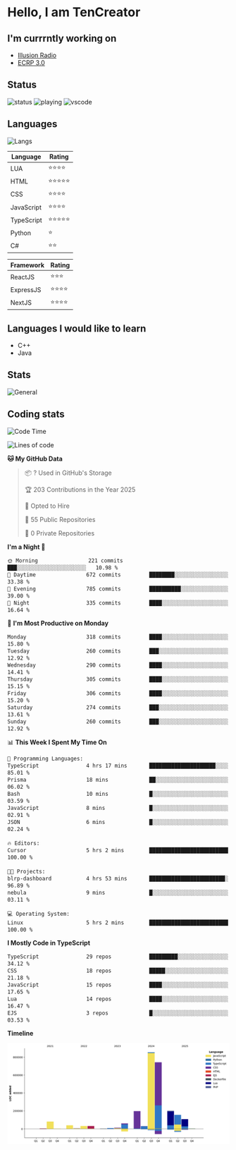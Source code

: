 # Hello, I am TenCreator

## I'm currrntly working on
- [Illusion Radio](https://illusionradio.co.uk/)
- [ECRP 3.0](http://github.com/Emerald-Coast-Roleplay/)

## Status
![status](https://api.statusbadges.me/badge/status/518334475038359555?simple=true&style=for-the-badge)
![playing](https://api.statusbadges.me/badge/playing/518334475038359555?style=for-the-badge)
![vscode](https://api.statusbadges.me/badge/vscode/518334475038359555?style=for-the-badge)

## Languages
![Langs](https://github-readme-stats.vercel.app/api/top-langs/?username=tencreator&layout=compact&theme=radical)


|Language|Rating|
|--------|------|
|LUA|⭐️⭐️⭐️⭐️|
|HTML|⭐️⭐️⭐️⭐️⭐️|
|CSS|⭐️⭐️⭐️⭐️|
|JavaScript|⭐️⭐️⭐️⭐️|
|TypeScript|⭐️⭐️⭐️⭐️⭐️|
|Python|⭐️|
|C#|⭐️⭐️ |

|Framework|Rating|
|--------|------|
|ReactJS|⭐️⭐️⭐|
|ExpressJS|⭐️⭐️⭐️⭐️|
|NextJS|⭐️⭐️⭐⭐️|

## Languages I would like to learn
- C++
- Java

## Stats
![General](https://github-readme-stats.vercel.app/api?username=tencreator&show_icons=true&theme=radical)

## Coding stats

<!--START_SECTION:waka-->
![Code Time](http://img.shields.io/badge/Code%20Time-456%20hrs%2029%20mins-blue)

![Lines of code](https://img.shields.io/badge/From%20Hello%20World%20I%27ve%20Written-2.0%20million%20lines%20of%20code-blue)

**🐱 My GitHub Data** 

> 📦 ? Used in GitHub's Storage 
 > 
> 🏆 203 Contributions in the Year 2025
 > 
> 💼 Opted to Hire
 > 
> 📜 55 Public Repositories 
 > 
> 🔑 0 Private Repositories 
 > 
**I'm a Night 🦉** 

```text
🌞 Morning                221 commits         ███░░░░░░░░░░░░░░░░░░░░░░   10.98 % 
🌆 Daytime                672 commits         ████████░░░░░░░░░░░░░░░░░   33.38 % 
🌃 Evening                785 commits         ██████████░░░░░░░░░░░░░░░   39.00 % 
🌙 Night                  335 commits         ████░░░░░░░░░░░░░░░░░░░░░   16.64 % 
```
📅 **I'm Most Productive on Monday** 

```text
Monday                   318 commits         ████░░░░░░░░░░░░░░░░░░░░░   15.80 % 
Tuesday                  260 commits         ███░░░░░░░░░░░░░░░░░░░░░░   12.92 % 
Wednesday                290 commits         ████░░░░░░░░░░░░░░░░░░░░░   14.41 % 
Thursday                 305 commits         ████░░░░░░░░░░░░░░░░░░░░░   15.15 % 
Friday                   306 commits         ████░░░░░░░░░░░░░░░░░░░░░   15.20 % 
Saturday                 274 commits         ███░░░░░░░░░░░░░░░░░░░░░░   13.61 % 
Sunday                   260 commits         ███░░░░░░░░░░░░░░░░░░░░░░   12.92 % 
```


📊 **This Week I Spent My Time On** 

```text
💬 Programming Languages: 
TypeScript               4 hrs 17 mins       █████████████████████░░░░   85.01 % 
Prisma                   18 mins             ██░░░░░░░░░░░░░░░░░░░░░░░   06.02 % 
Bash                     10 mins             █░░░░░░░░░░░░░░░░░░░░░░░░   03.59 % 
JavaScript               8 mins              █░░░░░░░░░░░░░░░░░░░░░░░░   02.91 % 
JSON                     6 mins              █░░░░░░░░░░░░░░░░░░░░░░░░   02.24 % 

🔥 Editors: 
Cursor                   5 hrs 2 mins        █████████████████████████   100.00 % 

🐱‍💻 Projects: 
blrp-dashboard           4 hrs 53 mins       ████████████████████████░   96.89 % 
nebula                   9 mins              █░░░░░░░░░░░░░░░░░░░░░░░░   03.11 % 

💻 Operating System: 
Linux                    5 hrs 2 mins        █████████████████████████   100.00 % 
```

**I Mostly Code in TypeScript** 

```text
TypeScript               29 repos            █████████░░░░░░░░░░░░░░░░   34.12 % 
CSS                      18 repos            █████░░░░░░░░░░░░░░░░░░░░   21.18 % 
JavaScript               15 repos            ████░░░░░░░░░░░░░░░░░░░░░   17.65 % 
Lua                      14 repos            ████░░░░░░░░░░░░░░░░░░░░░   16.47 % 
EJS                      3 repos             █░░░░░░░░░░░░░░░░░░░░░░░░   03.53 % 
```



**Timeline**

![Lines of Code chart](https://raw.githubusercontent.com/tencreator/tencreator/main/assets/bar_graph.png)


<!--END_SECTION:waka-->
